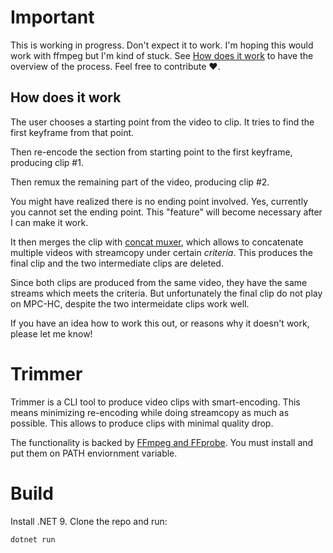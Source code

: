 # Important

This is working in progress. Don't expect it to work. I'm hoping this would work with ffmpeg but I'm kind of stuck. See [How does it work](#how-does-it-work) to have the overview of the process. Feel free to contribute ❤️.

## How does it work

The user chooses a starting point from the video to clip. It tries to find the first keyframe from that point. 

Then re-encode the section from starting point to the first keyframe, producing clip #1.

Then remux the remaining part of the video, producing clip #2.

You might have realized there is no ending point involved. Yes, currently you cannot set the ending point. This "feature" will become necessary after I can make it work. 

It then merges the clip with [concat muxer](https://ffmpeg.org/ffmpeg-formats.html#concat-1), which allows to concatenate multiple videos with streamcopy under certain *criteria*. This produces the final clip and the two intermediate clips are deleted.

Since both clips are produced from the same video, they have the same streams which meets the criteria. But unfortunately the final clip do not play on MPC-HC, despite the two intermeidate clips work well.

If you have an idea how to work this out, or reasons why it doesn't work, please let me know!

# Trimmer

Trimmer is a CLI tool to produce video clips with smart-encoding. This means minimizing re-encoding while doing streamcopy as much as possible. This allows to produce clips with minimal quality drop.

The functionality is backed by [FFmpeg and FFprobe](https://ffmpeg.org/). You must install and put them on PATH enviornment variable.

# Build

Install .NET 9. Clone the repo and run:

```bash
dotnet run
```